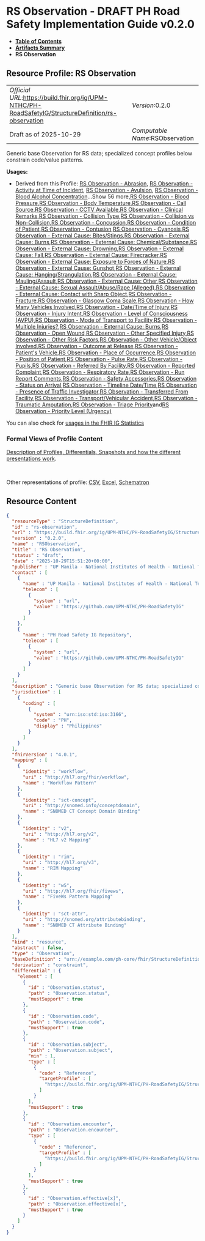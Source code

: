 # RS Observation - DRAFT PH Road Safety Implementation Guide v0.2.0

* [**Table of Contents**](toc.md)
* [**Artifacts Summary**](artifacts.md)
* **RS Observation**

## Resource Profile: RS Observation 

| | |
| :--- | :--- |
| *Official URL*:https://build.fhir.org/ig/UPM-NTHC/PH-RoadSafetyIG/StructureDefinition/rs-observation | *Version*:0.2.0 |
| Draft as of 2025-10-29 | *Computable Name*:RSObservation |

 
Generic base Observation for RS data; specialized concept profiles below constrain code/value patterns. 

**Usages:**

* Derived from this Profile: [RS Observation - Abrasion](StructureDefinition-rs-observation-abrasion.md), [RS Observation - Activity at Time of Incident](StructureDefinition-rs-observation-activity-at-incident.md), [RS Observation - Avulsion](StructureDefinition-rs-observation-avulsion.md), [RS Observation - Blood Alcohol Concentration](StructureDefinition-rs-observation-blood-alcohol.md)...Show 56 more,[RS Observation - Blood Pressure](StructureDefinition-rs-observation-blood-pressure.md),[RS Observation - Body Temperature](StructureDefinition-rs-observation-body-temperature.md),[RS Observation - Call Source](StructureDefinition-rs-observation-call-source.md),[RS Observation - CCTV Available](StructureDefinition-rs-observation-cctv-available.md),[RS Observation - Clinical Remarks](StructureDefinition-rs-observation-clinical-remarks.md),[RS Observation - Collision Type](StructureDefinition-rs-observation-collision-type.md),[RS Observation - Collision vs Non-Collision](StructureDefinition-rs-observation-collision-vs-noncollision.md),[RS Observation - Concussion](StructureDefinition-rs-observation-concussion.md),[RS Observation - Condition of Patient](StructureDefinition-rs-observation-condition-of-patient.md),[RS Observation - Contusion](StructureDefinition-rs-observation-contusion.md),[RS Observation - Cyanosis](StructureDefinition-rs-observation-cyanosis.md),[RS Observation - External Cause: Bites/Stings](StructureDefinition-rs-observation-ec-bites-stings.md),[RS Observation - External Cause: Burns](StructureDefinition-rs-observation-ec-burns.md),[RS Observation - External Cause: Chemical/Substance](StructureDefinition-rs-observation-ec-chemical.md),[RS Observation - External Cause: Drowning](StructureDefinition-rs-observation-ec-drowning.md),[RS Observation - External Cause: Fall](StructureDefinition-rs-observation-ec-fall.md),[RS Observation - External Cause: Firecracker](StructureDefinition-rs-observation-ec-firecracker.md),[RS Observation - External Cause: Exposure to Forces of Nature](StructureDefinition-rs-observation-ec-forces-of-nature.md),[RS Observation - External Cause: Gunshot](StructureDefinition-rs-observation-ec-gunshot.md),[RS Observation - External Cause: Hanging/Strangulation](StructureDefinition-rs-observation-ec-hanging-strangulation.md),[RS Observation - External Cause: Mauling/Assault](StructureDefinition-rs-observation-ec-mauling-assault.md),[RS Observation - External Cause: Other](StructureDefinition-rs-observation-ec-other.md),[RS Observation - External Cause: Sexual Assault/Abuse/Rape (Alleged)](StructureDefinition-rs-observation-ec-sexual-assault.md),[RS Observation - External Cause: Contact with Sharp Object](StructureDefinition-rs-observation-ec-sharp-object.md),[RS Observation - Fracture](StructureDefinition-rs-observation-fracture.md),[RS Observation - Glasgow Coma Scale](StructureDefinition-rs-observation-gcs.md),[RS Observation - How Many Vehicles Involved](StructureDefinition-rs-observation-how-many-vehicles.md),[RS Observation - Date/Time of Injury](StructureDefinition-rs-observation-injury-datetime.md),[RS Observation - Injury Intent](StructureDefinition-rs-observation-injury-intent.md),[RS Observation - Level of Consciousness (AVPU)](StructureDefinition-rs-observation-level-of-consciousness.md),[RS Observation - Mode of Transport to Facility](StructureDefinition-rs-observation-mode-of-transport.md),[RS Observation - Multiple Injuries?](StructureDefinition-rs-observation-multiple-injuries.md),[RS Observation - External Cause: Burns](StructureDefinition-rs-observation-nature-burns.md),[RS Observation - Open Wound](StructureDefinition-rs-observation-open-wound.md),[RS Observation - Other Specified Injury](StructureDefinition-rs-observation-other-injury.md),[RS Observation - Other Risk Factors](StructureDefinition-rs-observation-other-risk-factors.md),[RS Observation - Other Vehicle/Object Involved](StructureDefinition-rs-observation-other-vehicle.md),[RS Observation - Outcome at Release](StructureDefinition-rs-observation-outcome-release.md),[RS Observation - Patient's Vehicle](StructureDefinition-rs-observation-patients-vehicle.md),[RS Observation - Place of Occurrence](StructureDefinition-rs-observation-place-of-occurrence.md),[RS Observation - Position of Patient](StructureDefinition-rs-observation-position-of-patient.md),[RS Observation - Pulse Rate](StructureDefinition-rs-observation-pulse-rate.md),[RS Observation - Pupils](StructureDefinition-rs-observation-pupils.md),[RS Observation - Referred By Facility](StructureDefinition-rs-observation-referred-by-facility.md),[RS Observation - Reported Complaint](StructureDefinition-rs-observation-reported-complaint.md),[RS Observation - Respiratory Rate](StructureDefinition-rs-observation-respiratory-rate.md),[RS Observation - Run Report Comments](StructureDefinition-rs-observation-runreport-comments.md),[RS Observation - Safety Accessories](StructureDefinition-rs-observation-safety-accessories.md),[RS Observation - Status on Arrival](StructureDefinition-rs-observation-status-on-arrival.md),[RS Observation - Timeline Date/Time](StructureDefinition-rs-observation-timeline-datetime.md),[RS Observation - Presence of Traffic Investigator](StructureDefinition-rs-observation-traffic-investigator.md),[RS Observation - Transferred From Facility](StructureDefinition-rs-observation-transferred-from-facility.md),[RS Observation - Transport/Vehicular Accident](StructureDefinition-rs-observation-transport-vehicular-accident.md),[RS Observation - Traumatic Amputation](StructureDefinition-rs-observation-traumatic-amputation.md),[RS Observation - Triage Priority](StructureDefinition-rs-observation-triage-priority.md)and[RS Observation - Priority Level (Urgency)](StructureDefinition-rs-observation-urgency.md)

You can also check for [usages in the FHIR IG Statistics](https://packages2.fhir.org/xig/example.fhir.ph.roadsafety|current/StructureDefinition/rs-observation)

### Formal Views of Profile Content

 [Description of Profiles, Differentials, Snapshots and how the different presentations work](http://build.fhir.org/ig/FHIR/ig-guidance/readingIgs.html#structure-definitions). 

 

Other representations of profile: [CSV](StructureDefinition-rs-observation.csv), [Excel](StructureDefinition-rs-observation.xlsx), [Schematron](StructureDefinition-rs-observation.sch) 



## Resource Content

```json
{
  "resourceType" : "StructureDefinition",
  "id" : "rs-observation",
  "url" : "https://build.fhir.org/ig/UPM-NTHC/PH-RoadSafetyIG/StructureDefinition/rs-observation",
  "version" : "0.2.0",
  "name" : "RSObservation",
  "title" : "RS Observation",
  "status" : "draft",
  "date" : "2025-10-29T15:51:20+00:00",
  "publisher" : "UP Manila - National Institutes of Health - National Telehealth Center",
  "contact" : [
    {
      "name" : "UP Manila - National Institutes of Health - National Telehealth Center",
      "telecom" : [
        {
          "system" : "url",
          "value" : "https://github.com/UPM-NTHC/PH-RoadSafetyIG"
        }
      ]
    },
    {
      "name" : "PH Road Safety IG Repository",
      "telecom" : [
        {
          "system" : "url",
          "value" : "https://github.com/UPM-NTHC/PH-RoadSafetyIG"
        }
      ]
    }
  ],
  "description" : "Generic base Observation for RS data; specialized concept profiles below constrain code/value patterns.",
  "jurisdiction" : [
    {
      "coding" : [
        {
          "system" : "urn:iso:std:iso:3166",
          "code" : "PH",
          "display" : "Philippines"
        }
      ]
    }
  ],
  "fhirVersion" : "4.0.1",
  "mapping" : [
    {
      "identity" : "workflow",
      "uri" : "http://hl7.org/fhir/workflow",
      "name" : "Workflow Pattern"
    },
    {
      "identity" : "sct-concept",
      "uri" : "http://snomed.info/conceptdomain",
      "name" : "SNOMED CT Concept Domain Binding"
    },
    {
      "identity" : "v2",
      "uri" : "http://hl7.org/v2",
      "name" : "HL7 v2 Mapping"
    },
    {
      "identity" : "rim",
      "uri" : "http://hl7.org/v3",
      "name" : "RIM Mapping"
    },
    {
      "identity" : "w5",
      "uri" : "http://hl7.org/fhir/fivews",
      "name" : "FiveWs Pattern Mapping"
    },
    {
      "identity" : "sct-attr",
      "uri" : "http://snomed.org/attributebinding",
      "name" : "SNOMED CT Attribute Binding"
    }
  ],
  "kind" : "resource",
  "abstract" : false,
  "type" : "Observation",
  "baseDefinition" : "urn://example.com/ph-core/fhir/StructureDefinition/ph-core-observation",
  "derivation" : "constraint",
  "differential" : {
    "element" : [
      {
        "id" : "Observation.status",
        "path" : "Observation.status",
        "mustSupport" : true
      },
      {
        "id" : "Observation.code",
        "path" : "Observation.code",
        "mustSupport" : true
      },
      {
        "id" : "Observation.subject",
        "path" : "Observation.subject",
        "min" : 1,
        "type" : [
          {
            "code" : "Reference",
            "targetProfile" : [
              "https://build.fhir.org/ig/UPM-NTHC/PH-RoadSafetyIG/StructureDefinition/rs-patient"
            ]
          }
        ],
        "mustSupport" : true
      },
      {
        "id" : "Observation.encounter",
        "path" : "Observation.encounter",
        "type" : [
          {
            "code" : "Reference",
            "targetProfile" : [
              "https://build.fhir.org/ig/UPM-NTHC/PH-RoadSafetyIG/StructureDefinition/rs-encounter"
            ]
          }
        ],
        "mustSupport" : true
      },
      {
        "id" : "Observation.effective[x]",
        "path" : "Observation.effective[x]",
        "mustSupport" : true
      }
    ]
  }
}

```
